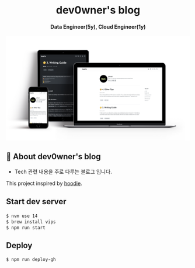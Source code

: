 <h1 align="center">
    dev0wner's blog
</h1>

<h4 align="center">
  Data Engineer(5y), Cloud Engineer(1y)
</h4>

![](mockup.png)

## 🚀 About dev0wner's blog

- Tech 관련 내용을 주로 다루는 블로그 입니다.

This project inspired by [hoodie](https://github.com/devHudi/gatsby-starter-hoodie).


## Start dev server

```shell
$ nvm use 14
$ brew install vips 
$ npm run start
```

## Deploy 

```shell
$ npm run deploy-gh
```